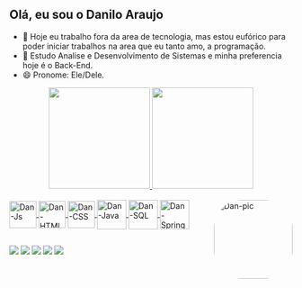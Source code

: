 ## Olá, eu sou o Danilo Araujo 
- 🔭 Hoje eu trabalho fora da area de tecnologia, mas estou eufórico para poder iniciar trabalhos na area que eu tanto amo, a programação.
- 🌱 Estudo Analise e Desenvolvimento de Sistemas e minha preferencia hoje é o Back-End.
- 😄 Pronome: Ele/Dele.

<div align="center">
  <a href="https://github.com/DaniloAraujo">
  <img height="180em" src="https://github-readme-stats.vercel.app/api?username=DaniloAraujo&show_icons=true&theme=github_dark&include_all_commits=true&count_private=true"/>
  <img height="180em" src="https://github-readme-stats.vercel.app/api/top-langs/?username=DaniloAraujo&layout=compact&langs_count=7&theme=github_dark"/>
</div>
  <div style="display: inline_block"><br>
  <img align="center" alt="Dan-Js" height="48" width="48" src="https://cdn.jsdelivr.net/gh/devicons/devicon/icons/javascript/javascript-original.svg">
  <img align="center" alt="Dan-HTML" height="48" width="48" src="https://cdn.jsdelivr.net/gh/devicons/devicon/icons/html5/html5-original-wordmark.svg">
  <img align="center" alt="Dan-CSS" height="48" width="48" src="https://cdn.jsdelivr.net/gh/devicons/devicon/icons/css3/css3-original-wordmark.svg">
  <img align="center" alt="Dan-Java" height="52" width="52" src="https://cdn.jsdelivr.net/gh/devicons/devicon/icons/java/java-original-wordmark.svg">
  <img align="center" alt="Dan-SQL" height="52" width="52" src="https://cdn.jsdelivr.net/gh/devicons/devicon/icons/mysql/mysql-original-wordmark.svg">
  <img align="center" alt="Dan-Spring" height="52" width="52" src="https://cdn.jsdelivr.net/gh/devicons/devicon/icons/spring/spring-original-wordmark.svg">

  <img align="right" alt="Dan-pic" height="140" style="border-radius:50px;" src="https://media.giphy.com/media/iYVneIXJQ3jdJLkZmM/giphy.gif">
</div>
  
##
  
<div>
  <a href="https://www.instagram.com/danilogodinhoo/?hl=pt-br" target="_blank"><img src="https://img.shields.io/badge/-Instagram-%23E4405F?style=for-the-badge&logo=instagram&logoColor=white" target="_blank"></a>
  <a href="https://www.facebook.com/dan.ag2" target="_blank"><img src="https://img.shields.io/badge/Facebook-1877F2?style=for-the-badge&logo=facebook&logoColor=white"></a>
  <a href="https://twitter.com/DanilooAraujoo" target="_blank"><img src="https://img.shields.io/badge/Twitter-1DA1F2?style=for-the-badge&logo=twitter&logoColor=white"></a>
  <a href = "mailto:daniloo.ag2@gmail.com"><img src="https://img.shields.io/badge/-Gmail-%23333?style=for-the-badge&logo=gmail&logoColor=white" target="_blank"></a>
  <a href="https://www.linkedin.com/in/danilo-ag" target="_blank"><img src="https://img.shields.io/badge/-LinkedIn-%230077B5?style=for-the-badge&logo=linkedin&logoColor=white" target="_blank"></a>
</div>
  
